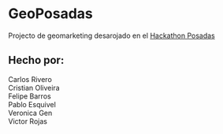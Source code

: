 # GeoPosadas  
Projecto de geomarketing desarojado en el [Hackathon Posadas](hackathonposadas.ddns.net/)  


## Hecho por:
Carlos Rivero  
Cristian Oliveira  
Felipe Barros  
Pablo Esquivel  
Veronica Gen  
Victor Rojas  

